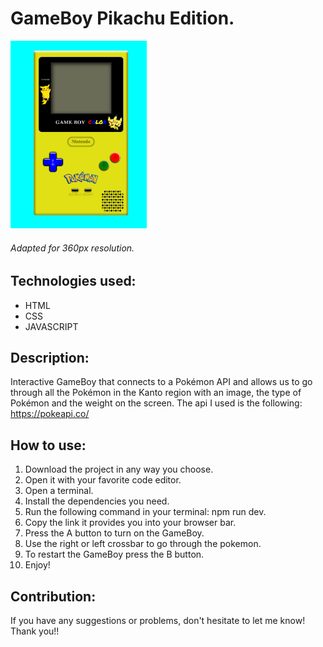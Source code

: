 # GameBoy Pikachu Edition.

<img src="./img/portada-repositorio.png" alt="" height="300px">

###### Adapted for 360px resolution.

## Technologies used:
- HTML
- CSS
- JAVASCRIPT

## Description:
Interactive GameBoy that connects to a Pokémon API and allows us to go through all the Pokémon in the Kanto region with an image, the type of Pokémon and the weight on the screen. 
The api I used is the following: https://pokeapi.co/


## How to use:
<ol>
    <li>Download the project in any way you choose.</li>
    <li>Open it with your favorite code editor.</li>
    <li>Open a terminal.</li>
    <li>Install the dependencies you need.</li>
    <li>Run the following command in your terminal: npm run dev.</li>
    <li>Copy the link it provides you into your browser bar.</li>
    <li>Press the A button to turn on the GameBoy.</li>
    <li>Use the right or left crossbar to go through the pokemon.</li>
    <li>To restart the GameBoy press the B button.</li>
    <li>Enjoy!</li>
</ol>

## Contribution:
If you have any suggestions or problems, don't hesitate to let me know! Thank you!! 